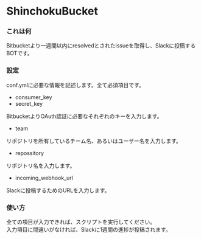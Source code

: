 # ShinchokuBucket

### これは何

Bitbucketより一週間以内にresolvedとされたissueを取得し、Slackに投稿するBOTです。

### 設定

conf.ymlに必要な情報を記述します。全て必須項目です。

- consumer_key
- secret_key

BitbucketよりOAuth認証に必要なそれぞれのキーを入力します。

- team

リポジトリを所有しているチーム名、あるいはユーザー名を入力します。

- repossitory

リポジトリ名を入力します。

- incoming_webhook_url

Slackに投稿するためのURLを入力します。

### 使い方

全ての項目が入力できれば、スクリプトを実行してください。  
入力項目に間違いがなければ、Slackに1週間の進捗が投稿されます。


